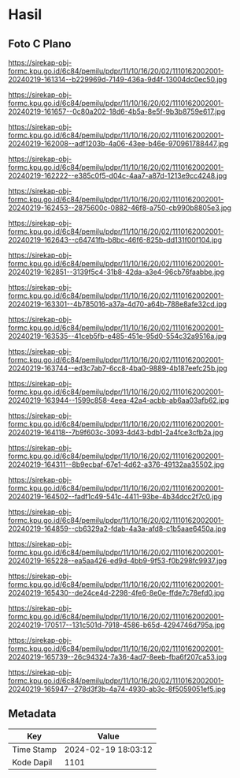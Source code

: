 # Hasil

## Foto C Plano

https://sirekap-obj-formc.kpu.go.id/6c84/pemilu/pdpr/11/10/16/20/02/1110162002001-20240219-161314--b229969d-7149-436a-9d4f-13004dc0ec50.jpg

https://sirekap-obj-formc.kpu.go.id/6c84/pemilu/pdpr/11/10/16/20/02/1110162002001-20240219-161657--0c80a202-18d6-4b5a-8e5f-9b3b8759e617.jpg

https://sirekap-obj-formc.kpu.go.id/6c84/pemilu/pdpr/11/10/16/20/02/1110162002001-20240219-162008--adf1203b-4a06-43ee-b46e-970961788447.jpg

https://sirekap-obj-formc.kpu.go.id/6c84/pemilu/pdpr/11/10/16/20/02/1110162002001-20240219-162222--e385c0f5-d04c-4aa7-a87d-1213e9cc4248.jpg

https://sirekap-obj-formc.kpu.go.id/6c84/pemilu/pdpr/11/10/16/20/02/1110162002001-20240219-162453--2875600c-0882-46f8-a750-cb990b8805e3.jpg

https://sirekap-obj-formc.kpu.go.id/6c84/pemilu/pdpr/11/10/16/20/02/1110162002001-20240219-162643--c64741fb-b8bc-46f6-825b-dd131f00f104.jpg

https://sirekap-obj-formc.kpu.go.id/6c84/pemilu/pdpr/11/10/16/20/02/1110162002001-20240219-162851--3139f5c4-31b8-42da-a3e4-96cb76faabbe.jpg

https://sirekap-obj-formc.kpu.go.id/6c84/pemilu/pdpr/11/10/16/20/02/1110162002001-20240219-163301--4b785016-a37a-4d70-a64b-788e8afe32cd.jpg

https://sirekap-obj-formc.kpu.go.id/6c84/pemilu/pdpr/11/10/16/20/02/1110162002001-20240219-163535--41ceb5fb-e485-451e-95d0-554c32a9516a.jpg

https://sirekap-obj-formc.kpu.go.id/6c84/pemilu/pdpr/11/10/16/20/02/1110162002001-20240219-163744--ed3c7ab7-6cc8-4ba0-9889-4b187eefc25b.jpg

https://sirekap-obj-formc.kpu.go.id/6c84/pemilu/pdpr/11/10/16/20/02/1110162002001-20240219-163944--1599c858-4eea-42a4-acbb-ab6aa03afb62.jpg

https://sirekap-obj-formc.kpu.go.id/6c84/pemilu/pdpr/11/10/16/20/02/1110162002001-20240219-164118--7b9f603c-3093-4d43-bdb1-2a4fce3cfb2a.jpg

https://sirekap-obj-formc.kpu.go.id/6c84/pemilu/pdpr/11/10/16/20/02/1110162002001-20240219-164311--8b9ecbaf-67e1-4d62-a376-49132aa35502.jpg

https://sirekap-obj-formc.kpu.go.id/6c84/pemilu/pdpr/11/10/16/20/02/1110162002001-20240219-164502--fadf1c49-541c-4411-93be-4b34dcc2f7c0.jpg

https://sirekap-obj-formc.kpu.go.id/6c84/pemilu/pdpr/11/10/16/20/02/1110162002001-20240219-164859--cb6329a2-fdab-4a3a-afd8-c1b5aae6450a.jpg

https://sirekap-obj-formc.kpu.go.id/6c84/pemilu/pdpr/11/10/16/20/02/1110162002001-20240219-165228--ea5aa426-ed9d-4bb9-9f53-f0b298fc9937.jpg

https://sirekap-obj-formc.kpu.go.id/6c84/pemilu/pdpr/11/10/16/20/02/1110162002001-20240219-165430--de24ce4d-2298-4fe6-8e0e-ffde7c78efd0.jpg

https://sirekap-obj-formc.kpu.go.id/6c84/pemilu/pdpr/11/10/16/20/02/1110162002001-20240219-170517--131c501d-7918-4586-b65d-4294746d795a.jpg

https://sirekap-obj-formc.kpu.go.id/6c84/pemilu/pdpr/11/10/16/20/02/1110162002001-20240219-165739--26c94324-7a36-4ad7-8eeb-fba6f207ca53.jpg

https://sirekap-obj-formc.kpu.go.id/6c84/pemilu/pdpr/11/10/16/20/02/1110162002001-20240219-165947--278d3f3b-4a74-4930-ab3c-8f5059051ef5.jpg


## Metadata

| Key        | Value               |
| ---------- | ------------------- |
| Time Stamp | 2024-02-19 18:03:12 |
| Kode Dapil | 1101                |



